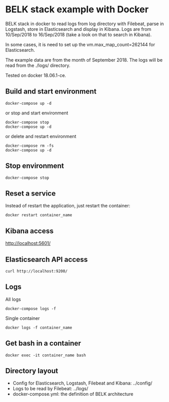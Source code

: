 # BELK stack example with Docker

BELK stack in docker to read logs from log directory with Filebeat, parse in Logstash, store in Elasticsearch and display in Kibana. Logs are from 10/Sep/2018 to 16/Sep/2018 (take a look on that to search in Kibana).

In some cases, it is need to set up the vm.max_map_count=262144 for Elasticsearch.

The example data are from the month of September 2018. The logs will be read from the ./logs/ directory.

Tested on docker 18.06.1-ce.

## Build and start environment

```shell
docker-compose up -d
```

or stop and start environment
```shell
docker-compose stop
docker-compose up -d
```

or delete and restart environment

```shell
docker-compose rm -fs
docker-compose up -d
```

## Stop environment

```shell
docker-compose stop
```

## Reset a service

Instead of restart the application, just restart the container:
```shell
docker restart container_name
```

## Kibana access

[http://localhost:5601/](http://localhost:5601/)

## Elasticsearch API access

```shell
curl http://localhost:9200/
```

## Logs

All logs
```shell
docker-compose logs -f
```

Single container
```shell
docker logs -f container_name
```

## Get bash in a container
```shell
docker exec -it container_name bash
```

## Directory layout

- Config for Elasticsearch, Logstash, Filebeat and Kibana: ../config/
- Logs to be read by Filebeat: ../logs/
- docker-compose.yml: the definition of BELK architecture
